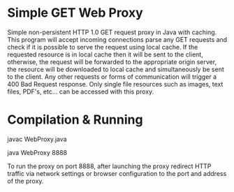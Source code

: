 # Simple GET Web Proxy
Simple non-persistent HTTP 1.0 GET request proxy in Java with caching. This program will accept incoming connections parse any GET requests and check if it is possible to serve the request using local cache. If the requested resource is in local cache then it will be sent to the client, otherwise, the request will be forwarded to the appropriate origin server, the resource will be downloaded to local cache and simultaneously be sent to the client. Any other requests or forms of communication will trigger a 400 Bad Request response. Only single file resources such as images, text files, PDF's, etc... can be accessed with this proxy.

# Compilation & Running
javac WebProxy.java  
  
java WebProxy 8888  
  
To run the proxy on port 8888, after launching the proxy redirect HTTP traffic via network settings or browser configuration to the port and address of the proxy.
